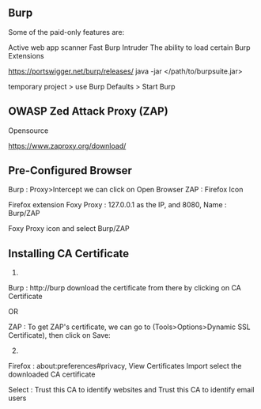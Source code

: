 ## Burp

Some of the paid-only features are:

Active web app scanner
Fast Burp Intruder
The ability to load certain Burp Extensions

https://portswigger.net/burp/releases/
java -jar </path/to/burpsuite.jar>

temporary project > use Burp Defaults > Start Burp

## OWASP Zed Attack Proxy (ZAP)
Opensource

https://www.zaproxy.org/download/

## Pre-Configured Browser

Burp    : Proxy>Intercept we can click on Open Browser
ZAP     : Firefox Icon

Firefox extension Foxy Proxy : 
127.0.0.1 as the IP, and 8080, Name : Burp/ZAP

Foxy Proxy icon and select Burp/ZAP

## Installing CA Certificate

1)

Burp :
http://burp
download the certificate from there by clicking on CA Certificate

OR

ZAP :
To get ZAP's certificate, we can go to (Tools>Options>Dynamic SSL Certificate), then click on Save:

2) 

Firefox :
about:preferences#privacy,
View Certificates
Import
select the downloaded CA certificate

Select :
Trust this CA to identify websites and Trust this CA to identify email users
